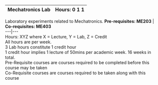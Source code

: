 **Mechatronics Lab** | **Hours: 0 1 1**  
---|---  
Laboratory experiments related to Mechatronics.
**Pre-requisites: ME203** | **Co-requisites: ME403**  
---|---  
Hours: XYZ where X = Lecture, Y = Lab, Z = Credit  
All hours are per week.  
3 Lab hours constitute 1 credit hour  
1 credit hour implies 1 lecture of 50mins per academic week. 16 weeks in total.  
Pre-Requisite courses are courses required to be completed before this course may be taken  
Co-Requisite courses are courses required to be taken along with this course
